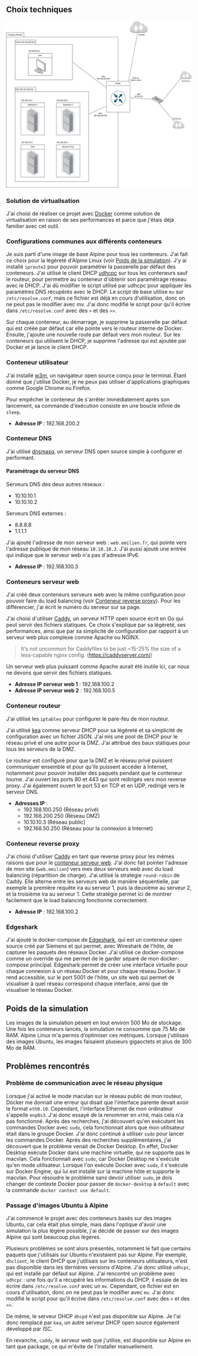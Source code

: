 ## Choix techniques

![Carte du Réseau d'entreprise](emilien/carteReseau.png)

### Solution de virtualisation

J'ai choisi de réaliser ce projet avec [Docker](https://www.docker.com/) comme solution de virtualisation en raison de ses performances et parce que j'étais déjà familier avec cet outil.

### Configurations communes aux différents conteneurs

Je suis parti d'une image de base Alpine pour tous les conteneurs. J'ai fait ce choix pour la légèreté d'Alpine Linux (voir [Poids de la simulation](#poid-de-la-simulation)). J'y ai installé `iproute2` pour pouvoir paramétrer la passerelle par défaut des conteneurs. J'ai utilisé le client DHCP [udhcpc](https://wiki.alpinelinux.org/wiki/Udhcpc) sur tous les conteneurs sauf le routeur, pour permettre au conteneur d'obtenir son paramétrage réseau avec le DHCP. J'ai dû modifier le script utilisé par udhcpc pour appliquer les paramètres DNS récupérés avec le DHCP. Le script de base utilise `mv` sur `/etc/resolve.conf`, mais ce fichier est déjà en cours d'utilisation, donc on ne peut pas le modifier avec mv. J'ai donc modifié le script pour qu'il écrive dans `/etc/resolve.conf` avec des `>` et des `>>`.

Sur chaque conteneur, au démarrage, je supprime la passerelle par défaut qui est créée par défaut car elle pointe vers le routeur interne de Docker. Ensuite, j'ajoute une nouvelle route par défaut vers mon routeur. Sur les conteneurs qui utilisent le DHCP, je supprime l'adresse qui est ajoutée par Docker et je lance le client DHCP.

### Conteneur utilisateur

J'ai installé [w3m](https://github.com/acg/w3m), un navigateur open source conçu pour le terminal. Étant donné que j'utilise Docker, je ne peux pas utiliser d'applications graphiques comme Google Chrome ou Firefox. 

Pour empêcher le conteneur de s'arrêter immédiatement après son lancement, sa commande d'exécution consiste en une boucle infinie de `sleep`.

- **Adresse IP** : 192.168.200.2

### Conteneur DNS

J'ai utilisé [dnsmasq](https://dnsmasq.org/doc.html), un serveur DNS open source simple à configurer et performant.

#### Paramétrage du serveur DNS

Serveurs DNS des deux autres réseaux :
- 10.10.10.1
- 10.10.10.2

Serveurs DNS externes :
- 8.8.8.8
- 1.1.1.1

J'ai ajouté l'adresse de mon serveur web : `web.emilien.fr`, qui pointe vers l'adresse publique de mon réseau `10.10.10.3`. J'ai aussi ajouté une entrée qui indique que le serveur web n'a pas d'adresse IPv6.

- **Adresse IP** : 192.168.100.3

### Conteneurs serveur web

J'ai créé deux conteneurs serveurs web avec la même configuration pour pouvoir faire du load balancing (voir [Conteneur reverse proxy](#conteneur-reverse-proxy)). Pour les différencier, j'ai écrit le numéro du serveur sur sa page.

J'ai choisi d'utiliser [Caddy](https://caddyserver.com/), un serveur HTTP open source écrit en Go qui peut servir des fichiers statiques. Ce choix s'explique par sa légèreté, ses performances, ainsi que par sa simplicité de configuration par rapport à un serveur web plus complexe comme Apache ou NGINX.
> It's not uncommon for Caddyfiles to be just ~15-25% the size of a less-capable nginx config. (https://caddyserver.com/)

Un serveur web plus puissant comme Apache aurait été inutile ici, car nous ne devons que servir des fichiers statiques.

- **Adresse IP serveur web 1** : 192.168.100.2
- **Adresse IP serveur web 2** : 192.168.100.5

### Conteneur routeur

J'ai utilisé les `iptables` pour configurer le pare-feu de mon routeur. 

J'ai utilisé [kea](https://www.isc.org/kea/) comme serveur DHCP pour sa légèreté et sa simplicité de configuration avec un fichier JSON. J'ai mis une pool de DHCP pour le réseau privé et une autre pour la DMZ. J'ai attribué des baux statiques pour tous les serveurs de la DMZ.

Le routeur est configuré pour que la DMZ et le réseau privé puissent communiquer ensemble et pour qu'ils puissent accéder à Internet, notamment pour pouvoir installer des paquets pendant que le conteneur tourne. J'ai ouvert les ports 80 et 443 qui sont redirigés vers mon reverse proxy. J'ai également ouvert le port 53 en TCP et en UDP, redirigé vers le serveur DNS.

- **Adresses IP** :
  - 192.168.100.250 (Réseau privé)
  - 192.168.200.250 (Réseau DMZ)
  - 10.10.10.3 (Réseau public)
  - 192.168.50.250 (Réseau pour la connexion à Internet)

### Conteneur reverse proxy

J'ai choisi d'utiliser [Caddy](https://caddyserver.com/) en tant que reverse proxy pour les mêmes raisons que pour le [conteneur serveur web](#conteneurs-serveur-web). J'ai donc fait pointer l'adresse de mon site (`web.emilien`) vers mes deux serveurs web avec du load balancing (répartition de charge). J'ai utilisé la stratégie `round-robin` de Caddy. Elle alterne entre les serveurs web de manière séquentielle, par exemple la première requête ira au serveur 1, puis la deuxième au serveur 2, et la troisième ira au serveur 1. Cette stratégie permet ici de montrer facilement que le load balancing fonctionne correctement.

- **Adresse IP** : 192.168.100.2

### Edgeshark

J'ai ajouté le docker-compose de [Edgeshark](https://edgeshark.siemens.io/), qui est un conteneur open source créé par Siemens et qui permet, avec Wireshark de l'hôte, de capturer les paquets des réseaux Docker. J'ai utilisé ce docker-compose comme un override qui me permet de le garder séparé de mon docker-compose principal. Edgeshark permet de créer une interface virtuelle pour chaque connexion à un réseau Docker et pour chaque réseau Docker. Il rend accessible, sur le port 5001 de l'hôte, un site web qui permet de visualiser à quel réseau correspond chaque interface, ainsi que de visualiser le réseau Docker.

## Poids de la simulation

Les images de la simulation pèsent en tout environ 500 Mo de stockage. Une fois les conteneurs lancés, la simulation ne consomme que 75 Mo de RAM. Alpine Linux m'a permis d'optimiser ces métriques. Lorsque j'utilisais des images Ubuntu, les images faisaient plusieurs gigaoctets et plus de 300 Mo de RAM.

## Problèmes rencontrés

### Problème de communication avec le réseau physique

Lorsque j'ai activé le mode macvlan sur le réseau public de mon routeur, Docker me donnait une erreur qui disait que l'interface parente devait avoir le format `eth0.10`. Cependant, l'interface Ethernet de mon ordinateur s'appelle `enp0s3`. J'ai donc essayé de la renommer en `eth0`, mais cela n'a pas fonctionné. Après des recherches, j'ai découvert qu'en exécutant les commandes Docker avec `sudo`, cela fonctionnait alors que mon utilisateur était dans le groupe Docker. J'ai donc continué à utiliser `sudo` pour lancer les commandes Docker. Après des recherches supplémentaires, j'ai découvert que le problème venait de Docker Desktop. En effet, Docker Desktop exécute Docker dans une machine virtuelle, qui ne supporte pas le macvlan. Cela fonctionnait avec `sudo`, car Docker Desktop ne s'exécute qu'en mode utilisateur. Lorsque l'on exécute Docker avec `sudo`, il s'exécute sur Docker Engine, qui lui est installé sur la machine hôte et supporte le macvlan. Pour résoudre le problème sans devoir utiliser `sudo`, je dois changer de contexte Docker pour passer de `docker-desktop` à `default` avec la commande `docker context use default`.

### Passage d'images Ubuntu à Alpine

J'ai commencé le projet avec des conteneurs basés sur des images Ubuntu, car cela était plus simple, mais dans l'optique d'avoir une simulation la plus légère possible, j'ai décidé de passer sur des images Alpine qui sont beaucoup plus légères.

Plusieurs problèmes se sont alors présentés, notamment le fait que certains paquets que j'utilisais sur Ubuntu n'existaient pas sur Alpine. Par exemple, `dhclient`, le client DHCP que j'utilisais sur les conteneurs utilisateurs, n'est pas disponible dans les dernières versions d'Alpine. J'ai donc utilisé `udhcpc`, qui est installé par défaut sur Alpine. J'ai rencontré un problème avec `udhcpc` : une fois qu'il a récupéré les informations du DHCP, il essaie de les écrire dans `/etc/resolve.conf` avec un `mv`. Cependant, ce fichier est en cours d'utilisation, donc on ne peut pas le modifier avec `mv`. J'ai donc modifié le script pour qu'il écrive dans `/etc/resolve.conf` avec des `>` et des `>>`.

De même, le serveur DHCP `dhcpd` n'est pas disponible sur Alpine. Je l'ai donc remplacé par `kea`, un autre serveur DHCP open source également développé par ISC.

En revanche, `caddy`, le serveur web que j'utilise, est disponible sur Alpine en tant que package, ce qui m'évite de l'installer manuellement.
